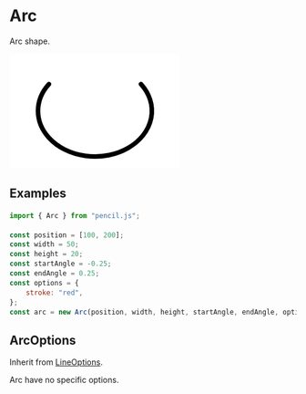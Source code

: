 # Arc

Arc shape.

![Arc example](../../../media/examples/arc.png)


## Examples

```js
import { Arc } from "pencil.js";

const position = [100, 200];
const width = 50;
const height = 20;
const startAngle = -0.25;
const endAngle = 0.25;
const options = {
    stroke: "red",
};
const arc = new Arc(position, width, height, startAngle, endAngle, options);
```

## ArcOptions
Inherit from [LineOptions](../line/readme.md#lineoptions).

Arc have no specific options.
